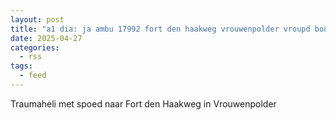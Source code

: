 ```yaml
---
layout: post
title: "a1 dia: ja ambu 17992 fort den haakweg vrouwenpolder vroupd bon 62640"
date: 2025-04-27
categories: 
  - rss
tags: 
  - feed
---
```


Traumaheli met spoed naar Fort den Haakweg in Vrouwenpolder
